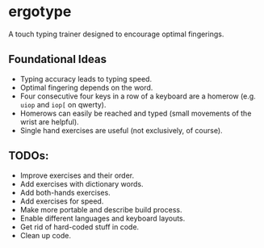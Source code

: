 # ergotype

A touch typing trainer designed to encourage optimal fingerings. 

## Foundational Ideas

- Typing accuracy leads to typing speed. 
- Optimal fingering depends on the word.
- Four consecutive four keys in a row of a keyboard are a homerow (e.g. `uiop` and  `iop[` on qwerty).
- Homerows can easily be reached and typed (small movements of the wrist are helpful).
- Single hand exercises are useful (not exclusively, of course).

## TODOs:

- Improve exercises and their order.
- Add exercises with dictionary words.
- Add both-hands exercises.
- Add exercises for speed.
- Make more portable and describe build process.
- Enable different languages and keyboard layouts.
- Get rid of hard-coded stuff in code.
- Clean up code.
